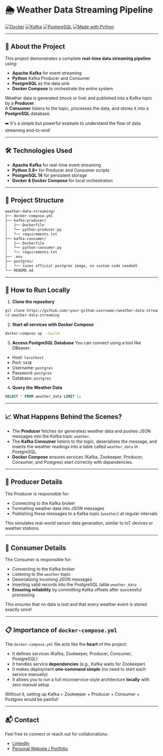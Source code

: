 # 🌦️ Weather Data Streaming Pipeline

[![Docker](https://img.shields.io/badge/docker-ready-blue)](https://www.docker.com/)
[![Kafka](https://img.shields.io/badge/kafka-streaming-blue)](https://kafka.apache.org/)
[![PostgreSQL](https://img.shields.io/badge/postgresql-db-blue)](https://www.postgresql.org/)
[![Made with Python](https://img.shields.io/badge/python-3.8+-blue)](https://www.python.org/)

---

## 📖 About the Project

This project demonstrates a complete **real-time data streaming pipeline** using:
- **Apache Kafka** for event streaming
- **Python** Kafka Producer and Consumer
- **PostgreSQL** as the data sink
- **Docker Compose** to orchestrate the entire system

Weather data is generated (mock or live) and published into a Kafka topic by a **Producer**.  
A **Consumer** listens to the topic, processes the data, and stores it into a **PostgreSQL** database.

➡️ It's a simple but powerful example to understand the flow of data streaming end-to-end!

---

## 🛠️ Technologies Used
- **Apache Kafka** for real-time event streaming
- **Python 3.8+** for Producer and Consumer scripts
- **PostgreSQL 14** for persistent storage
- **Docker & Docker Compose** for local orchestration

---

## 📂 Project Structure
```bash
weather-data-streaming/
├── docker-compose.yml
├── kafka-producer/
│   ├── Dockerfile
│   └── python-producer.py
│   └── requirements.txt
├── kafka-consumer/
│   ├── Dockerfile
│   └── python-consumer.py
│   └── requirements.txt
├── .env
├── postgres/
│   └── (uses official postgres image, no custom code needed)
└── README.md
```

---

## 🚀 How to Run Locally

1. **Clone the repository**
```bash
git clone https://github.com/<your-github-username>/weather-data-streaming.git
cd weather-data-streaming
```

2. **Start all services with Docker Compose**
```bash
docker-compose up --build
```

3. **Access PostgreSQL Database**
You can connect using a tool like DBeaver:
- Host: `localhost`
- Port: `5438`
- Username: `postgres`
- Password: `postgres`
- Database: `postgres`

4. **Query the Weather Data**
```sql
SELECT * FROM weather_data LIMIT 5;
```

---

## 📈 What Happens Behind the Scenes?

- The **Producer** fetches (or generates) weather data and pushes JSON messages into the Kafka topic `weather`.
- The **Kafka Consumer** listens to the topic, deserializes the message, and inserts the weather readings into a table called `weather_data` in PostgreSQL.
- **Docker Compose** ensures services (Kafka, Zookeeper, Producer, Consumer, and Postgres) start correctly with dependencies.

---

## 📝 Producer Details

The Producer is responsible for:
- Connecting to the Kafka broker
- Formatting weather data into JSON messages
- Publishing these messages to a Kafka topic (`weather`) at regular intervals

This simulates real-world sensor data generation, similar to IoT devices or weather stations.

---

## 📝 Consumer Details

The Consumer is responsible for:
- Connecting to the Kafka broker
- Listening to the `weather` topic
- Deserializing incoming JSON messages
- Inserting valid records into the PostgreSQL table `weather_data`
- **Ensuring reliability** by committing Kafka offsets after successful processing

This ensures that no data is lost and that every weather event is stored exactly once!

---

## 📋 Importance of `docker-compose.yml`

The `docker-compose.yml` file acts like the **heart** of the project:
- It defines services (Kafka, Zookeeper, Producer, Consumer, PostgreSQL)
- It handles service **dependencies** (e.g., Kafka waits for Zookeeper)
- It makes deployment **one-command simple** (no need to start each service manually)
- It allows you to run a full microservice-style architecture **locally** with zero manual setup

Without it, setting up Kafka + Zookeeper + Producer + Consumer + Postgres would be painful!

---

## 📬 Contact

Feel free to connect or reach out for collaborations:

- [LinkedIn](https://www.linkedin.com/in/swathi-mutyapu/)
- [Personal Website / Portfolio](https://swathimutyapu.com)

